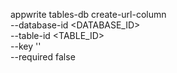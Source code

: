 appwrite tables-db create-url-column \
    --database-id <DATABASE_ID> \
    --table-id <TABLE_ID> \
    --key '' \
    --required false
